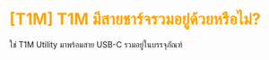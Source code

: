 # <span style="color: orange">[T1M] T1M มีสายชาร์จรวมอยู่ด้วยหรือไม่?</span>

ใช่ T1M Utility มาพร้อมสาย USB-C รวมอยู่ในบรรจุภัณฑ์
